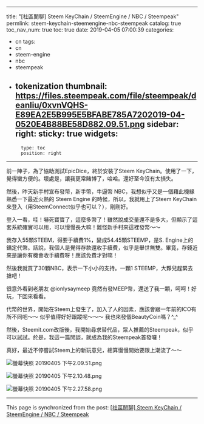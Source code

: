 
---
title: "[社區閒聊] Steem KeyChain / SteemEngine / NBC / Steempeak"
permlink: steem-keychain-steemengine-nbc-steempeak
catalog: true
toc_nav_num: true
toc: true
date: 2019-04-05 07:00:39
categories:
- cn
tags:
- cn
- steem-engine
- nbc
- steempeak
- tokenization
thumbnail: https://files.steempeak.com/file/steempeak/deanliu/0xvnVQHS-E89EA2E5B995E5BFABE785A7202019-04-0520E4B88BE58D882.09.51.png
sidebar:
    right:
        sticky: true
widgets:
    -
        type: toc
        position: right
---


前一陣子，為了協助測試EpicDice，終於安裝了Steem KeyChain。使用了一下，覺得蠻方便的。壞處是，讓我更常賭博了，哈哈。還好至今沒有太損失。

然後，昨天新手村宣布發幣，新手幣，牛逼幣 NBC，我想似乎又是一個藉此機緣熟悉一下最近火熱的 Steem Engine 的時候，所以，我就用上了Steem KeyChain來登入（用SteemConnect似乎也可以？），剛剛好。

登入一看，哇！嚇死寶寶了，這麼多幣了！雖然說成交量還不是多大，但顯示了這套系統確實可以用，可以慢慢長大嘛！難怪新手村來這裡發幣～～

我存入55顆STEEM，得要手續費1%，變成54.45顆STEEMP，是S. Engine上的錨定代幣。話說，我個人是覺得存款還收手續費，似乎是舉世無雙。畢竟，存錢近來是讓你有機會收手續費呀！應該免費才對嘛！

然後我就買了30顆NBC，表示一下小小的支持。一顆1 STEEMP，大夥兒趕緊去搶吧！

很意外看到老朋友 @ionlysaymeep 竟然有發MEEP幣，還送了我一顆，呵呵！好玩，下回來看看。

代幣的世界，開始在Steem上發生了，加入了人的因素，應該會跟一年前的ICO有所不同吧～～ 似乎值得好好跟蹤呢～～～ 我也來發個BeautyCoin嗎？^_^

然後，Steemit.com改版後，我開始尋求替代品，眾人推薦的Steempeak，似乎可以試試。於是，我這一篇閒談，就成為我的Steempeak首發囉！

真好，最近不停嘗試Steem上的新玩意兒，總算慢慢開始要跟上潮流了～～

![螢幕快照 20190405 下午2.09.51.png](https://files.steempeak.com/file/steempeak/deanliu/0xvnVQHS-E89EA2E5B995E5BFABE785A7202019-04-0520E4B88BE58D882.09.51.png)

![螢幕快照 20190405 下午2.10.48.png](https://files.steempeak.com/file/steempeak/deanliu/V6ThHBW5-E89EA2E5B995E5BFABE785A7202019-04-0520E4B88BE58D882.10.48.png)

![螢幕快照 20190405 下午2.27.58.png](https://files.steempeak.com/file/steempeak/deanliu/tQ1Qyi7H-E89EA2E5B995E5BFABE785A7202019-04-0520E4B88BE58D882.27.58.png)

- - -

This page is synchronized from the post: [[社區閒聊] Steem KeyChain / SteemEngine / NBC / Steempeak](https://steemit.com/@deanliu/steem-keychain-steemengine-nbc-steempeak)
